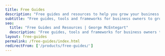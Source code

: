 ```yaml
---
title: Free Guides
description: "Free guides and resources to help you grow your business."
subtitle: "Free guides, tools and frameworks for business owners to grow their business."
seo:
  title: "Free Guides and Resources | George McEntegart"
  description: "Free guides, tools and frameworks for business owners to grow their business."
layout: free-guides
permalink: /free-guides/index.html
redirectFrom: ['/products/free-guides/']
---
```

